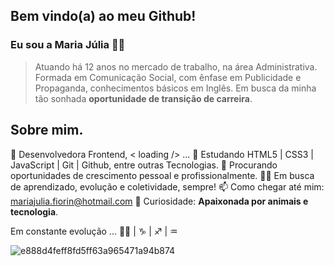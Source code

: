 ## Bem vindo(a) ao meu Github!

### Eu sou a Maria Júlia 👋🏻
  
> Atuando há 12 anos no mercado de trabalho, na área Administrativa.
> Formada em Comunicação Social, com ênfase em Publicidade e Propaganda, conhecimentos básicos em Inglês.
> Em busca da minha tão sonhada **oportunidade de transição de carreira**. 

## Sobre mim.
🔭  Desenvolvedora Frontend, < loading /> ...
🌱  Estudando HTML5 | CSS3 | JavaScript | Git | Github, entre outras Tecnologias.
🔎  Procurando oportunidades de crescimento pessoal e profissionalmente.
✌🏻  Em busca de aprendizado, evolução e coletividade, sempre!
📫  Como chegar até mim:  [mariajulia.fiorin@hotmail.com](mailto:mariajulia.fiorin@hotmail.com)
🐶  Curiosidade: **Apaixonada por animais e tecnologia**.

Em constante evolução ...  🙏🏻 | ♑   |    ♐️  |  ♒️ 

![e888d4feff8fd5ff63a965471a94b874](https://user-images.githubusercontent.com/97350806/170828408-46ab2e95-2a7a-44e1-a890-11114b58c040.gif)
